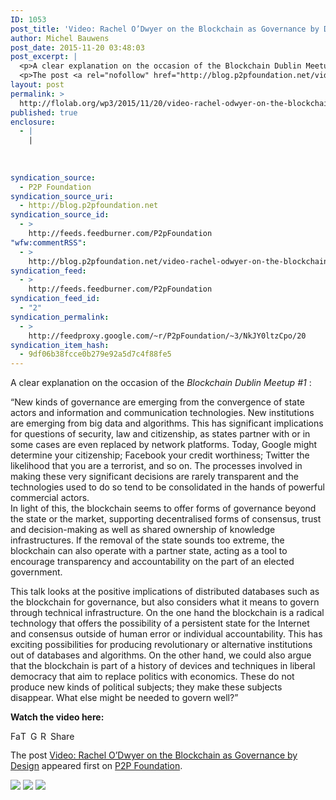 ```yaml
---
ID: 1053
post_title: 'Video: Rachel O’Dwyer on the Blockchain as Governance by Design'
author: Michel Bauwens
post_date: 2015-11-20 03:48:03
post_excerpt: |
  <p>A clear explanation on the occasion of the Blockchain Dublin Meetup #1 : &ldquo;New kinds of governance are emerging from the convergence of state actors and information and communication technologies. New institutions are emerging from big data and algorithms. This has significant implications for questions of security, law and citizenship, as states partner with or [&hellip;]</p>
  <p>The post <a rel="nofollow" href="http://blog.p2pfoundation.net/video-rachel-odwyer-on-the-blockchain-as-governance-by-design/2015/11/20">Video: Rachel O&rsquo;Dwyer on the Blockchain as Governance by Design</a> appeared first on <a rel="nofollow" href="http://blog.p2pfoundation.net/">P2P Foundation</a>.</p>
layout: post
permalink: >
  http://flolab.org/wp3/2015/11/20/video-rachel-odwyer-on-the-blockchain-as-governance-by-design/
published: true
enclosure:
  - |
    |
        
        
        
syndication_source:
  - P2P Foundation
syndication_source_uri:
  - http://blog.p2pfoundation.net
syndication_source_id:
  - >
    http://feeds.feedburner.com/P2pFoundation
"wfw:commentRSS":
  - >
    http://blog.p2pfoundation.net/video-rachel-odwyer-on-the-blockchain-as-governance-by-design/2015/11/20/feed
syndication_feed:
  - >
    http://feeds.feedburner.com/P2pFoundation
syndication_feed_id:
  - "2"
syndication_permalink:
  - >
    http://feedproxy.google.com/~r/P2pFoundation/~3/NkJY0ltzCpo/20
syndication_item_hash:
  - 9df06b38fcce0b279e92a5d7c4f88fe5
---
```

A clear explanation on the occasion of the *Blockchain Dublin Meetup #1* :

“New kinds of governance are emerging from the convergence of state actors and information and communication technologies. New institutions are emerging from big data and algorithms. This has significant implications for questions of security, law and citizenship, as states partner with or in some cases are even replaced by network platforms. Today, Google might determine your citizenship; Facebook your credit worthiness; Twitter the likelihood that you are a terrorist, and so on. The processes involved in making these very significant decisions are rarely transparent and the technologies used to do so tend to be consolidated in the hands of powerful commercial actors.  
In light of this, the blockchain seems to offer forms of governance beyond the state or the market, supporting decentralised forms of consensus, trust and decision-making as well as shared ownership of knowledge infrastructures. If the removal of the state sounds too extreme, the blockchain can also operate with a partner state, acting as a tool to encourage transparency and accountability on the part of an elected government.

This talk looks at the positive implications of distributed databases such as the blockchain for governance, but also considers what it means to govern through technical infrastructure. On the one hand the blockchain is a radical technology that offers the possibility of a persistent state for the Internet and consensus outside of human error or individual accountability. This has exciting possibilities for producing revolutionary or alternative institutions out of databases and algorithms. On the other hand, we could also argue that the blockchain is part of a history of devices and techniques in liberal democracy that aim to replace politics with economics. These do not produce new kinds of political subjects; they make these subjects disappear. What else might be needed to govern well?”

**Watch the video here:**



<a class="a2a_button_facebook" href="http://www.addtoany.com/add_to/facebook?linkurl=http%3A%2F%2Fblog.p2pfoundation.net%2Fvideo-rachel-odwyer-on-the-blockchain-as-governance-by-design%2F2015%2F11%2F20&linkname=Video%3A%20Rachel%20O%E2%80%99Dwyer%20on%20the%20Blockchain%20as%20Governance%20by%20Design" title="Facebook" rel="nofollow"><img src="http://blog.p2pfoundation.net/wp-content/plugins/add-to-any/icons/facebook.png" width="16" height="16" alt="Facebook" /></a><a class="a2a_button_twitter" href="http://www.addtoany.com/add_to/twitter?linkurl=http%3A%2F%2Fblog.p2pfoundation.net%2Fvideo-rachel-odwyer-on-the-blockchain-as-governance-by-design%2F2015%2F11%2F20&linkname=Video%3A%20Rachel%20O%E2%80%99Dwyer%20on%20the%20Blockchain%20as%20Governance%20by%20Design" title="Twitter" rel="nofollow"><img src="http://blog.p2pfoundation.net/wp-content/plugins/add-to-any/icons/twitter.png" width="16" height="16" alt="Twitter" /></a><a class="a2a_button_google_plus" href="http://www.addtoany.com/add_to/google_plus?linkurl=http%3A%2F%2Fblog.p2pfoundation.net%2Fvideo-rachel-odwyer-on-the-blockchain-as-governance-by-design%2F2015%2F11%2F20&linkname=Video%3A%20Rachel%20O%E2%80%99Dwyer%20on%20the%20Blockchain%20as%20Governance%20by%20Design" title="Google+" rel="nofollow"><img src="http://blog.p2pfoundation.net/wp-content/plugins/add-to-any/icons/google_plus.png" width="16" height="16" alt="Google+" /></a><a class="a2a_button_reddit" href="http://www.addtoany.com/add_to/reddit?linkurl=http%3A%2F%2Fblog.p2pfoundation.net%2Fvideo-rachel-odwyer-on-the-blockchain-as-governance-by-design%2F2015%2F11%2F20&linkname=Video%3A%20Rachel%20O%E2%80%99Dwyer%20on%20the%20Blockchain%20as%20Governance%20by%20Design" title="Reddit" rel="nofollow"><img src="http://blog.p2pfoundation.net/wp-content/plugins/add-to-any/icons/reddit.png" width="16" height="16" alt="Reddit" /></a><a class="a2a_dd a2a_target addtoany_share_save" href="https://www.addtoany.com/share#url=http%3A%2F%2Fblog.p2pfoundation.net%2Fvideo-rachel-odwyer-on-the-blockchain-as-governance-by-design%2F2015%2F11%2F20&title=Video%3A%20Rachel%20O%E2%80%99Dwyer%20on%20the%20Blockchain%20as%20Governance%20by%20Design" id="wpa2a_2"><img src="http://blog.p2pfoundation.net/wp-content/plugins/add-to-any/share_save_120_16.png" width="120" height="16" alt="Share" /></a>

The post <a rel="nofollow" href="http://blog.p2pfoundation.net/video-rachel-odwyer-on-the-blockchain-as-governance-by-design/2015/11/20">Video: Rachel O’Dwyer on the Blockchain as Governance by Design</a> appeared first on <a rel="nofollow" href="http://blog.p2pfoundation.net/">P2P Foundation</a>.

<div class="feedflare">
  <a href="http://feeds.feedburner.com/~ff/P2pFoundation?a=NkJY0ltzCpo:3qVBzl9kTOE:7Q72WNTAKBA"><img src="http://feeds.feedburner.com/~ff/P2pFoundation?d=7Q72WNTAKBA" border="0" /></img></a> <a href="http://feeds.feedburner.com/~ff/P2pFoundation?a=NkJY0ltzCpo:3qVBzl9kTOE:D7DqB2pKExk"><img src="http://feeds.feedburner.com/~ff/P2pFoundation?i=NkJY0ltzCpo:3qVBzl9kTOE:D7DqB2pKExk" border="0" /></img></a> <a href="http://feeds.feedburner.com/~ff/P2pFoundation?a=NkJY0ltzCpo:3qVBzl9kTOE:2mJPEYqXBVI"><img src="http://feeds.feedburner.com/~ff/P2pFoundation?d=2mJPEYqXBVI" border="0" /></img></a>
</div>

<img src="http://feeds.feedburner.com/~r/P2pFoundation/~4/NkJY0ltzCpo" height="1" width="1" alt="" />